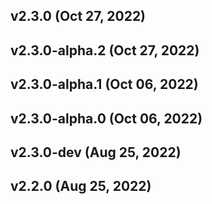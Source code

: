 ## v2.3.0 (Oct 27, 2022)
## v2.3.0-alpha.2 (Oct 27, 2022)
## v2.3.0-alpha.1 (Oct 06, 2022)
## v2.3.0-alpha.0 (Oct 06, 2022)
## v2.3.0-dev (Aug 25, 2022)
## v2.2.0 (Aug 25, 2022)
